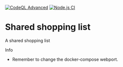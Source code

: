[![CodeQL Advanced](https://github.com/OR-Homelab/shared-shopping-list/actions/workflows/codeql.yml/badge.svg?branch=main)](https://github.com/OR-Homelab/shared-shopping-list/actions/workflows/codeql.yml)
[![Node.js CI](https://github.com/OR-Homelab/shared-shopping-list/actions/workflows/node.js.yml/badge.svg)](https://github.com/OR-Homelab/shared-shopping-list/actions/workflows/node.js.yml)

# Shared shopping list
A shared shopping list

Info
- Remember to change the docker-compose webport.
